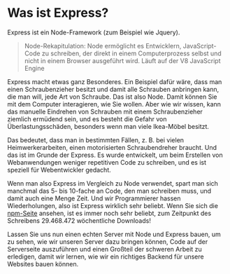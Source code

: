 # Was ist Express?

Express ist ein Node-Framework (zum Beispiel wie Jquery).

> Node-Rekapitulation: Node ermöglicht es Entwicklern, JavaScript-Code zu schreiben, der direkt in einem Computerprozess selbst und nicht in einem Browser ausgeführt wird. Läuft auf der V8 JavaScript Engine

Express macht etwas ganz Besonderes. Ein Beispiel dafür wäre, dass man einen Schraubenzieher besitzt und damit alle Schrauben anbringen kann, die man will, jede Art von Schraube. Das ist also Node. Damit können Sie mit dem Computer interagieren, wie Sie wollen. Aber wie wir wissen, kann das manuelle Eindrehen von Schrauben mit einem Schraubenzieher ziemlich ermüdend sein, und es besteht die Gefahr von Überlastungsschäden, besonders wenn man viele Ikea-Möbel besitzt.

Das bedeutet, dass man in bestimmten Fällen, z. B. bei vielen Heimwerkerarbeiten, einen motorisierten Schraubendreher braucht. Und das ist im Grunde der Express. Es wurde entwickelt, um beim Erstellen von Webanwendungen weniger repetitiven Code zu schreiben, und es ist speziell für Webentwickler gedacht.

Wenn man also Express im Vergleich zu Node verwendet, spart man sich manchmal das 5- bis 10-fache an Code, den man schreiben muss, und damit auch eine Menge Zeit. Und wir Programmierer hassen Wiederholungen, also ist Express wirklich sehr beliebt. Wenn Sie sich die [npm-Seite](https://www.npmjs.com/package/express) ansehen, ist es immer noch sehr beliebt, zum Zeitpunkt des Schreibens 29.468.472 wöchentliche Downloads!

Lassen Sie uns nun einen echten Server mit Node und Express bauen, um zu sehen, wie wir unseren Server dazu bringen können, Code auf der Serverseite auszuführen und einen Großteil der schweren Arbeit zu erledigen, damit wir lernen, wie wir ein richtiges Backend für unsere Websites bauen können.